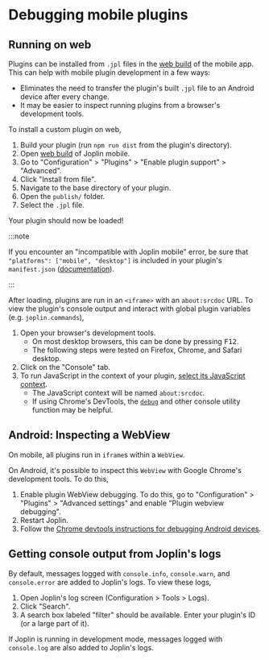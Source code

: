 # Debugging mobile plugins

## Running on web

Plugins can be installed from `.jpl` files in the [web build](https://app.joplincloud.com/) of the mobile app. This can help with mobile plugin development in a few ways:
- Eliminates the need to transfer the plugin's built `.jpl` file to an Android device after every change.
- It may be easier to inspect running plugins from a browser's development tools.

To install a custom plugin on web,
1. Build your plugin (run `npm run dist` from the plugin's directory).
2. Open [web build](https://app.joplincloud.com/) of Joplin mobile.
3. Go to "Configuration" > "Plugins" > "Enable plugin support" > "Advanced".
4. Click "Install from file".
5. Navigate to the base directory of your plugin.
6. Open the `publish/` folder.
7. Select the `.jpl` file.

Your plugin should now be loaded!

:::note

If you encounter an "incompatible with Joplin mobile" error, be sure that `"platforms": ["mobile", "desktop"]` is included in your plugin's `manifest.json` ([documentation](./plugin_manifest.md)).

:::

After loading, plugins are run in an `<iframe>` with an `about:srcdoc` URL. To view the plugin's console output and interact with global plugin variables (e.g. `joplin.commands`),
1. Open your browser's development tools.
   - On most desktop browsers, this can be done by pressing <kbd>F12</kbd>.
   - The following steps were tested on Firefox, Chrome, and Safari desktop.
2. Click on the "Console" tab.
3. To run JavaScript in the context of your plugin, [select its JavaScript context](https://developer.chrome.com/docs/devtools/console/reference#context).
   - The JavaScript context will be named `about:srcdoc`.
   - If using Chrome's DevTools, the [`debug`](https://developer.chrome.com/docs/devtools/console/utilities#debug-function) and other console utility function may be helpful.


## Android: Inspecting a WebView

On mobile, all plugins run in `iframe`s within a `WebView`.

On Android, it's possible to inspect this `WebView` with Google Chrome's development tools. To do this,
1. Enable plugin WebView debugging. To do this, go to "Configuration" > "Plugins" > "Advanced settings" and enable "Plugin webview debugging".
2. Restart Joplin.
3. Follow the [Chrome devtools instructions for debugging Android devices](https://developer.chrome.com/docs/devtools/remote-debugging/).


## Getting console output from Joplin's logs

By default, messages logged with `console.info`, `console.warn`, and `console.error` are added to Joplin's logs. To view these logs,
1. Open Joplin's log screen (Configuration > Tools > Logs).
2. Click "Search".
3. A search box labeled "filter" should be available. Enter your plugin's ID (or a large part of it).

If Joplin is running in development mode, messages logged with `console.log` are also added to Joplin's logs.


